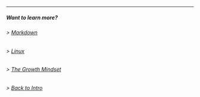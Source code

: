 
----

##### Want to learn more?
###### > [_Markdown_](https://austinnich.github.io/reading-notes/markdown)
###### > [_Linux_](https://austinnich.github.io/reading-notes/linux)
###### > [_The Growth Mindset_](https://austinnich.github.io/reading-notes/growth-mindset)

###### > [_Back to Intro_](https://austinnich.github.io/reading-notes)